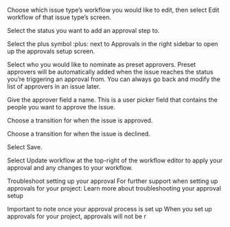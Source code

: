  
Choose which issue type’s workflow you would like to edit, then select Edit workflow of that issue type’s screen.

Select the status you want to add an approval step to.

Select the plus symbol :plus: next to Approvals in the right sidebar to open up the approvals setup screen. 

Select who you would like to nominate as preset approvers. Preset approvers will be automatically added when the issue reaches the status you’re triggering an approval from. You can always go back and modify the list of approvers in an issue later. 

Give the approver field a name. This is a user picker field that contains the people you want to approve the issue.

Choose a transition for when the issue is approved.

Choose a transition for when the issue is declined.

Select Save.

Select Update workflow at the top-right of the workflow editor to apply your approval and any changes to your workflow.

Troubleshoot setting up your approval
For further support when setting up approvals for your project: Learn more about troubleshooting your approval setup

Important to note once your approval process is set up
When you set up approvals for your project, approvals will not be r
